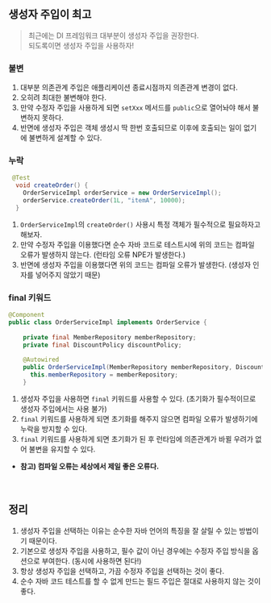 ## 생성자 주입이 최고 
> 최근에는 DI 프레임워크 대부분이 생성자 주입을 권장한다. <br/>
> 되도록이면 생성자 주입을 사용하자!

### 불변 
1. 대부분 의존관계 주입은 애플리케이션 종료시점까지 의존관계 변경이 없다. 
2. 오히려 최대한 불변해야 한다. 
3. 만약 수정자 주입을 사용하게 되면 `setXxx` 메서드를 `public`으로 열어놔야 해서 불변하지 못하다.
4. 반면에 생성자 주입은 객체 생성시 딱 한번 호출되므로 이후에 호출되는 일이 없기에 불변하게 설계할 수 있다. 

### 누락 
```java
 @Test
  void createOrder() {
    OrderServiceImpl orderService = new OrderServiceImpl();
    orderService.createOrder(1L, "itemA", 10000); 
  }
```
1. `OrderServiceImpl`의 `createOrder()` 사용시 특정 객체가 필수적으로 필요하자고 해보자. 
2. 만약 수정자 주입을 이용했다면 순수 자바 코드로 테스트시에 위의 코드는 컴파일 오류가 발생하지 않는다. (런타임 오류 NPE가 발생한다.) 
3. 반면에 생성자 주입을 이용했다면 위의 코드는 컴파일 오류가 발생한다. (생성자 인자를 넣어주지 않았기 때문) 


### final 키워드
```java
@Component
public class OrderServiceImpl implements OrderService {
        
    private final MemberRepository memberRepository;
    private final DiscountPolicy discountPolicy;
        
    @Autowired
    public OrderServiceImpl(MemberRepository memberRepository, DiscountPolicy discountPolicy) {
      this.memberRepository = memberRepository; 
    }
``` 
1. 생성자 주입을 사용하면 `final` 키워드를 사용할 수 있다. (초기화가 필수적이므로 생성자 주입에서는 사용 불가) 
2. `final` 키워드를 사용하게 되면 초기화를 해주지 않으면 컴파일 오류가 발생하기에 누락을 방지할 수 있다.
3. `final` 키워드를 사용하게 되면 초기화가 된 후 런타임에 의존관계가 바뀔 우려가 없어 불변을 유지할 수 있다.
* **참고) 컴파일 오류는 세상에서 제일 좋은 오류다.**

<br/>

## 정리 
1. 생성자 주입을 선택하는 이유는 순수한 자바 언어의 특징을 잘 살릴 수 있는 방법이기 때문이다.
2. 기본으로 생성자 주입을 사용하고, 필수 값이 아닌 경우에는 수정자 주입 방식을 옵션으로 부여한다. (동시에 사용하면 된다!)
3. 항상 생성자 주입을 선택하고, 가끔 수정자 주입을 선택하는 것이 좋다. 
4. 순수 자바 코드 테스트를 할 수 없게 만드는 필드 주입은 절대로 사용하지 않는 것이 좋다.


